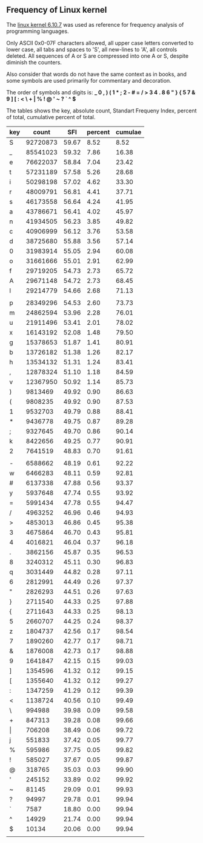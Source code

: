 ## Frequency of Linux kernel

The [linux kernel 6.10.7](https://cdn.kernel.org/pub/linux/kernel/v6.x/linux-6.10.7.tar.xz) was used as reference for frequency analysis of programming languages. 

Only ASCII 0x0-07F characters allowed, all upper case letters converted to lower case, all tabs and spaces to 'S', all new-lines to 'A', all controls deleted. All sequences of A or S are compressed into one A or S, despite diminish the counters.

Also consider that words do not have the same context as in books, and some symbols are used primarily for commentary and decoration.

The order of symbols and digits is:
**_ 0 , ) ( 1 * ; 2 - # = / > 3 4 . 8 6 " } { 5 7 & 9 ] [ : < \ + | % ! @ ' ~ ? ` ^ $**

The tables shows the key, absolute count, Standart Frequeny Index, percent of total, cumulative percent of total.

| key | count | SFI | percent | cumulae |
| --- | --- | --- | --- | --- |
| S | 92720873 | 59.67 | 8.52 | 8.52 |
| _ | 85541023 | 59.32 | 7.86 | 16.38 |
| e | 76622037 | 58.84 | 7.04 | 23.42 |
| t | 57231189 | 57.58 | 5.26 | 28.68 |
| i | 50298198 | 57.02 | 4.62 | 33.30 |
| r | 48009791 | 56.81 | 4.41 | 37.71 |
| s | 46173558 | 56.64 | 4.24 | 41.95 |
| a | 43786671 | 56.41 | 4.02 | 45.97 |
| n | 41934505 | 56.23 | 3.85 | 49.82 |
| c | 40906999 | 56.12 | 3.76 | 53.58 |
| d | 38725680 | 55.88 | 3.56 | 57.14 |
| 0 | 31983914 | 55.05 | 2.94 | 60.08 |
| o | 31661666 | 55.01 | 2.91 | 62.99 |
| f | 29719205 | 54.73 | 2.73 | 65.72 |
| A | 29671148 | 54.72 | 2.73 | 68.45 |
| l | 29214779 | 54.66 | 2.68 | 71.13 |
| | | | | |
| p | 28349296 | 54.53 | 2.60 | 73.73 |
| m | 24862594 | 53.96 | 2.28 | 76.01 |
| u | 21911496 | 53.41 | 2.01 | 78.02 |
| x | 16143192 | 52.08 | 1.48 | 79.50 |
| g | 15378653 | 51.87 | 1.41 | 80.91 |
| b | 13726182 | 51.38 | 1.26 | 82.17 |
| h | 13534132 | 51.31 | 1.24 | 83.41 |
| , | 12878324 | 51.10 | 1.18 | 84.59 |
| v | 12367950 | 50.92 | 1.14 | 85.73 |
| ) | 9813469 | 49.92 | 0.90 | 86.63 |
| ( | 9808235 | 49.92 | 0.90 | 87.53 |
| 1 | 9532703 | 49.79 | 0.88 | 88.41 |
| * | 9436778 | 49.75 | 0.87 | 89.28 |
| ; | 9327645 | 49.70 | 0.86 | 90.14 |
| k | 8422656 | 49.25 | 0.77 | 90.91 |
| 2 | 7641519 | 48.83 | 0.70 | 91.61 |
| | | | | |
| - | 6588662 | 48.19 | 0.61 | 92.22 |
| w | 6466283 | 48.11 | 0.59 | 92.81 |
| # | 6137338 | 47.88 | 0.56 | 93.37 |
| y | 5937648 | 47.74 | 0.55 | 93.92 |
| = | 5991434 | 47.78 | 0.55 | 94.47 |
| / | 4963252 | 46.96 | 0.46 | 94.93 |
| > | 4853013 | 46.86 | 0.45 | 95.38 |
| 3 | 4675864 | 46.70 | 0.43 | 95.81 |
| 4 | 4016821 | 46.04 | 0.37 | 96.18 |
| . | 3862156 | 45.87 | 0.35 | 96.53 |
| 8 | 3240312 | 45.11 | 0.30 | 96.83 |
| q | 3031449 | 44.82 | 0.28 | 97.11 |
| 6 | 2812991 | 44.49 | 0.26 | 97.37 |
| " | 2826293 | 44.51 | 0.26 | 97.63 |
| } | 2711540 | 44.33 | 0.25 | 97.88 |
| { | 2711643 | 44.33 | 0.25 | 98.13 |
| 5 | 2660707 | 44.25 | 0.24 | 98.37 |
| z | 1804737 | 42.56 | 0.17 | 98.54 |
| 7 | 1890260 | 42.77 | 0.17 | 98.71 |
| & | 1876008 | 42.73 | 0.17 | 98.88 |
| 9 | 1641847 | 42.15 | 0.15 | 99.03 |
| ] | 1354596 | 41.32 | 0.12 | 99.15 |
| [ | 1355640 | 41.32 | 0.12 | 99.27 |
| : | 1347259 | 41.29 | 0.12 | 99.39 |
| < | 1138724 | 40.56 | 0.10 | 99.49 |
| \ | 994988 | 39.98 | 0.09 | 99.58 |
| + | 847313 | 39.28 | 0.08 | 99.66 |
| \| | 706208 | 38.49 | 0.06 | 99.72 |
| j | 551833 | 37.42 | 0.05 | 99.77 |
| % | 595986 | 37.75 | 0.05 | 99.82 |
| ! | 585027 | 37.67 | 0.05 | 99.87 |
| @ | 318765 | 35.03 | 0.03 | 99.90 |
| ' | 245152 | 33.89 | 0.02 | 99.92 |
| ~ | 81145 | 29.09 | 0.01 | 99.93 |
| ? | 94997 | 29.78 | 0.01 | 99.94 |
| ` | 7587 | 18.80 | 0.00 | 99.94 |
| ^ | 14929 | 21.74 | 0.00 | 99.94 |
| $ | 10134 | 20.06 | 0.00 | 99.94 |
| | | | | |

